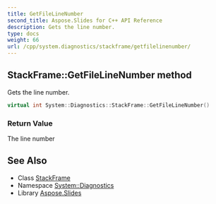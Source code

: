 ```yaml
---
title: GetFileLineNumber
second_title: Aspose.Slides for C++ API Reference
description: Gets the line number.
type: docs
weight: 66
url: /cpp/system.diagnostics/stackframe/getfilelinenumber/
---
```

## StackFrame::GetFileLineNumber method


Gets the line number.

```cpp
virtual int System::Diagnostics::StackFrame::GetFileLineNumber()
```


### Return Value

The line number

## See Also

* Class [StackFrame](../)
* Namespace [System::Diagnostics](../../)
* Library [Aspose.Slides](../../../)

